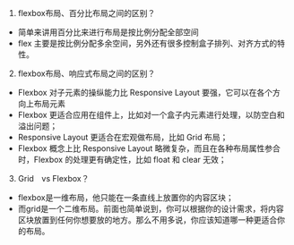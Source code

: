 

1. flexbox布局、百分比布局之间的区别？

* 简单来讲用百分比来进行布局是按比例分配全部空间
* flex 主要是按比例分配多余空间，另外还有很多控制盒子排列、对齐方式的特性。

2. flexbox布局、响应式布局之间的区别？

* Flexbox 对子元素的操纵能力比 Responsive Layout 要强，它可以在各个方向上布局元素
* Flexbox 更适合应用在组件上，比如对一个盒子内元素进行处理，以防空白和溢出问题；
* Responsive Layout 更适合在宏观做布局，比如 Grid 布局；
* Flexbox 概念上比 Responsive Layout 略微复杂，而且在各种布局属性参合时，Flexbox 的处理更有确定性，比如 float 和 clear 无效；

3.  Grid　vs Flexbox？

* flexbox是一维布局，他只能在一条直线上放置你的内容区块；
* 而grid是一个二维布局。前面也简单说到，你可以根据你的设计需求，将内容区块放置到任何你想要放的地方。那么不用多说，你应该知道哪一种更适合你的布局。

